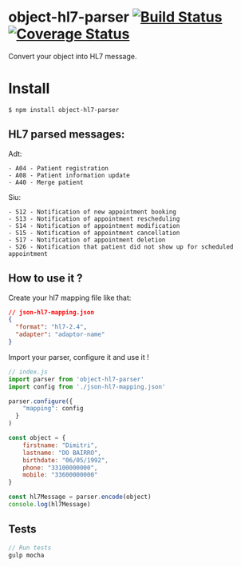 # object-hl7-parser [![Build Status](https://travis-ci.org/rimiti/object-hl7-parser.svg?branch=master)](https://travis-ci.org/rimiti/object-hl7-parser) [![Coverage Status](https://coveralls.io/repos/github/rimiti/object-hl7-parser/badge.svg?branch=master)](https://coveralls.io/github/rimiti/object-hl7-parser?branch=master)
Convert your object into HL7 message.

# Install
```
$ npm install object-hl7-parser
```


## HL7 parsed messages:
Adt:
```
- A04 - Patient registration
- A08 - Patient information update
- A40 - Merge patient
```

Siu:
```
- S12 - Notification of new appointment booking
- S13 - Notification of appointment rescheduling
- S14 - Notification of appointment modification
- S15 - Notification of appointment cancellation
- S17 - Notification of appointment deletion
- S26 - Notification that patient did not show up for scheduled appointment
```


## How to use it ?

Create your hl7 mapping file like that:

```json
// json-hl7-mapping.json
{
  "format": "hl7-2.4",
  "adapter": "adaptor-name"
}
```

Import your parser, configure it and use it !

```js
// index.js
import parser from 'object-hl7-parser'
import config from './json-hl7-mapping.json'

parser.configure({
    "mapping": config
  }
)

const object = {
    firstname: "Dimitri",
    lastname: "DO BAIRRO",
    birthdate: "06/05/1992",
    phone: "33100000000",
    mobile: "33600000000"
}

const hl7Message = parser.encode(object)
console.log(hl7Message)
```

## Tests
```js
// Run tests
gulp mocha
```